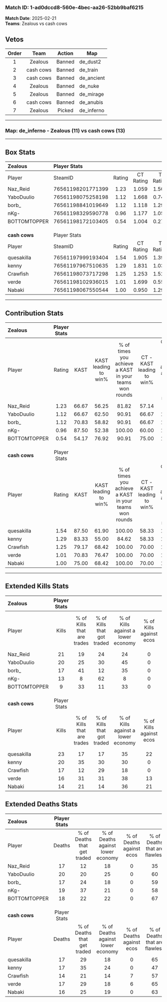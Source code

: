### Match ID: 1-ad0dccd8-560e-4bec-aa26-52bb9baf6215  
**Match Date**: 2025-02-21  
**Teams**: Zealous vs cash cows  

## Vetos  

| Order | Team | Action | Map |
| :---: | :--: | :----: | --- |
| 1 | Zealous | Banned | de_dust2 |
| 2 | cash cows | Banned | de_train |
| 3 | cash cows | Banned | de_ancient |
| 4 | Zealous | Banned | de_nuke |
| 5 | Zealous | Banned | de_mirage |
| 6 | cash cows | Banned | de_anubis |
| 7 | Zealous | Picked | de_inferno |

---  

### **Map**: de_inferno - Zealous (11) vs cash cows (13)  
---  

## Box Stats  

| **Zealous**   | Player Stats      |        |           |          |       |       |       |         |        |      |     |
| :- | :- | :-: | :-: | :-: | :-: | :-: | :-: | :-: | :-: | :-: | :-: |
| Player        | SteamID           | Rating | CT Rating | T Rating | KAST  |  ADR  | Kills | Assists | Deaths | K/D  | HS% |
| Naz_Reid      | 76561198201771399 |  1.23  |   1.059   |  1.509   | 66.67 | 87.0  |  21   |    6    |   17   | 1.24 | 47  |
| YaboDuulio    | 76561198075258198 |  1.12  |   1.668   |  0.742   | 66.67 | 86.1  |  20   |    4    |   20   | 1.00 | 70  |
| borb_         | 76561198841019649 |  1.12  |   1.118   |  1.295   | 70.83 | 84.8  |  17   |    8    |   17   | 1.00 | 41  |
| nKg-          | 76561198329590778 |  0.96  |   1.177   |  1.052   | 87.50 | 58.7  |  13   |    6    |   19   | 0.68 | 69  |
| BOTTOMTOPPER  | 76561198172103405 |  0.54  |   1.004   |  0.274   | 54.17 | 47.0  |   9   |    3    |   18   | 0.50 | 100 |
|               |                   |        |           |          |       |       |       |         |        |      |     |
|               |                   |        |           |          |       |       |       |         |        |      |     |
|               |                   |        |           |          |       |       |       |         |        |      |     |
| **cash cows** | Player Stats      |        |           |          |       |       |       |         |        |      |     |
| Player        | SteamID           | Rating | CT Rating | T Rating | KAST  |  ADR  | Kills | Assists | Deaths | K/D  | HS% |
| quesakilla    | 76561197999193404 |  1.54  |   1.905   |  1.398   | 87.50 | 111.3 |  23   |    7    |   17   | 1.35 | 47  |
| kenny         | 76561197967510635 |  1.29  |   1.831   |  1.030   | 83.33 | 77.1  |  20   |    7    |   17   | 1.18 | 45  |
| Crawfish      | 76561198073717298 |  1.25  |   1.253   |  1.529   | 79.17 | 88.0  |  17   |    6    |   14   | 1.21 | 41  |
| verde         | 76561198102936015 |  1.01  |   1.699   |  0.555   | 70.83 | 66.3  |  16   |    4    |   17   | 0.94 | 31  |
| Nabaki        | 76561198067550544 |  1.00  |   0.950   |  1.290   | 75.00 | 65.3  |  14   |    8    |   16   | 0.88 | 50  |
---  

## Contribution Stats  

| **Zealous**   | Player Stats |       |                      |                                                        |                           |                                                             |                          |                                                            |
| :- | :-: | :-: | :-: | :-: | :-: | :-: | :-: | :-: |
| Player        |    Rating    | KAST  | KAST leading to win% | % of times you achieve a KAST in your teams won rounds | CT - KAST leading to win% | CT - % of times you achieve a KAST in your teams won rounds | T - KAST leading to win% | T - % of times you achieve a KAST in your teams won rounds |
| Naz_Reid      |     1.23     | 66.67 |        56.25         |                         81.82                          |           57.14           |                            66.67                            |          55.56           |                           100.00                           |
| YaboDuulio    |     1.12     | 66.67 |        62.50         |                         90.91                          |           66.67           |                           100.00                            |          57.14           |                           80.00                            |
| borb_         |     1.12     | 70.83 |        58.82         |                         90.91                          |           66.67           |                           100.00                            |          50.00           |                           80.00                            |
| nKg-          |     0.96     | 87.50 |        52.38         |                         100.00                         |           60.00           |                           100.00                            |          45.45           |                           100.00                           |
| BOTTOMTOPPER  |     0.54     | 54.17 |        76.92         |                         90.91                          |           75.00           |                           100.00                            |          80.00           |                           80.00                            |
|               |              |       |                      |                                                        |                           |                                                             |                          |                                                            |
|               |              |       |                      |                                                        |                           |                                                             |                          |                                                            |
|               |              |       |                      |                                                        |                           |                                                             |                          |                                                            |
| **cash cows** | Player Stats |       |                      |                                                        |                           |                                                             |                          |                                                            |
| Player        |    Rating    | KAST  | KAST leading to win% | % of times you achieve a KAST in your teams won rounds | CT - KAST leading to win% | CT - % of times you achieve a KAST in your teams won rounds | T - KAST leading to win% | T - % of times you achieve a KAST in your teams won rounds |
| quesakilla    |     1.54     | 87.50 |        61.90         |                         100.00                         |           58.33           |                           100.00                            |          66.67           |                           100.00                           |
| kenny         |     1.29     | 83.33 |        55.00         |                         84.62                          |           58.33           |                           100.00                            |          50.00           |                           66.67                            |
| Crawfish      |     1.25     | 79.17 |        68.42         |                         100.00                         |           70.00           |                           100.00                            |          66.67           |                           100.00                           |
| verde         |     1.01     | 70.83 |        76.47         |                         100.00                         |           70.00           |                           100.00                            |          85.71           |                           100.00                           |
| Nabaki        |     1.00     | 75.00 |        68.42         |                         100.00                         |           70.00           |                           100.00                            |          66.67           |                           100.00                           |
---  

## Extended Kills Stats  

| **Zealous**   | Player Stats |                            |                            |                                    |                         |                              |                                 |                                       |                    |           |
| :- | :-: | :-: | :-: | :-: | :-: | :-: | :-: | :-: | :-: | :-: |
| Player        |    Kills     | % of Kills that are trades | % of Kills that got traded | % of Kills against a lower economy | % of Kills against ecos | % of Kills that are flawless | % of Kills that are close duels | % of Kills that are assisted by flash | Pistol Round Kills | AWP Kills |
| Naz_Reid      |      21      |             19             |             24             |                 24                 |            0            |              62              |                5                |                   0                   |         0          |     0     |
| YaboDuulio    |      20      |             25             |             30             |                 45                 |            0            |              55              |               20                |                   5                   |         0          |     1     |
| borb_         |      17      |             41             |             12             |                 35                 |            0            |              65              |                0                |                   0                   |         9          |     1     |
| nKg-          |      13      |             8              |             62             |                 8                  |            0            |              46              |               23                |                   8                   |         0          |     1     |
| BOTTOMTOPPER  |      9       |             33             |             11             |                 33                 |            0            |              67              |                0                |                   0                   |         0          |     3     |
|               |              |                            |                            |                                    |                         |                              |                                 |                                       |                    |           |
|               |              |                            |                            |                                    |                         |                              |                                 |                                       |                    |           |
|               |              |                            |                            |                                    |                         |                              |                                 |                                       |                    |           |
| **cash cows** | Player Stats |                            |                            |                                    |                         |                              |                                 |                                       |                    |           |
| Player        |    Kills     | % of Kills that are trades | % of Kills that got traded | % of Kills against a lower economy | % of Kills against ecos | % of Kills that are flawless | % of Kills that are close duels | % of Kills that are assisted by flash | Pistol Round Kills | AWP Kills |
| quesakilla    |      23      |             17             |             17             |                 35                 |           22            |              52              |                9                |                   4                   |         3          |     5     |
| kenny         |      20      |             35             |             30             |                 30                 |            0            |              65              |                5                |                   0                   |         0          |     2     |
| Crawfish      |      17      |             12             |             29             |                 18                 |            0            |              53              |               12                |                   0                   |         0          |     1     |
| verde         |      16      |             31             |             31             |                 38                 |           13            |              56              |                6                |                   0                   |         0          |     0     |
| Nabaki        |      14      |             21             |             14             |                 36                 |           21            |              64              |                0                |                   0                   |         0          |     1     |
## Extended Deaths Stats  

| **Zealous**   | Player Stats |                             |                                   |                          |                               |                            |                           |               |
| :- | :-: | :-: | :-: | :-: | :-: | :-: | :-: | :-: |
| Player        |    Deaths    | % of Deaths that get traded | % of Deaths against lower economy | % of Deaths against ecos | % of Deaths that are flawless | % of Deaths that are close | % of Deaths while blinded | Deaths to AWP |
| Naz_Reid      |      17      |             12              |                18                 |            0             |              35               |             6              |             6             |       0       |
| YaboDuulio    |      20      |             20              |                25                 |            0             |              60               |             10             |             0             |       1       |
| borb_         |      17      |             24              |                18                 |            0             |              59               |             6              |             0             |       1       |
| nKg-          |      19      |             37              |                21                 |            0             |              58               |             5              |             0             |       0       |
| BOTTOMTOPPER  |      18      |             22              |                22                 |            0             |              67               |             6              |             0             |       1       |
|               |              |                             |                                   |                          |                               |                            |                           |               |
|               |              |                             |                                   |                          |                               |                            |                           |               |
|               |              |                             |                                   |                          |                               |                            |                           |               |
| **cash cows** | Player Stats |                             |                                   |                          |                               |                            |                           |               |
| Player        |    Deaths    | % of Deaths that get traded | % of Deaths against lower economy | % of Deaths against ecos | % of Deaths that are flawless | % of Deaths that are close | % of Deaths while blinded | Deaths to AWP |
| quesakilla    |      17      |             29              |                18                 |            0             |              65               |             6              |             0             |       3       |
| kenny         |      17      |             35              |                24                 |            0             |              47               |             12             |             0             |       2       |
| Crawfish      |      14      |             21              |                14                 |            7             |              57               |             7              |             0             |       1       |
| verde         |      17      |             29              |                18                 |            6             |              65               |             12             |             0             |       2       |
| Nabaki        |      16      |             25              |                19                 |            0             |              63               |             13             |            13             |       1       |
